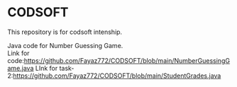 # CODSOFT
This repository is for codsoft intenship.


Java code for Number Guessing Game. 
<br>
Link for code:https://github.com/Fayaz772/CODSOFT/blob/main/NumberGuessingGame.java
LInk for task-2:https://github.com/Fayaz772/CODSOFT/blob/main/StudentGrades.java
